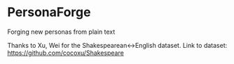 # PersonaForge
Forging new personas from plain text

Thanks to Xu, Wei for the Shakespearean<->English dataset.
Link to dataset: https://github.com/cocoxu/Shakespeare
